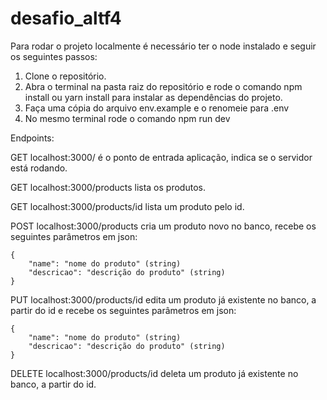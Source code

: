 # desafio_altf4

Para rodar o projeto localmente é necessário ter o node instalado e seguir os seguintes passos:
  
  1. Clone o repositório.
  2. Abra o terminal na pasta raiz do repositório e rode o comando npm install ou yarn install para instalar as dependências do projeto.
  3. Faça uma cópia do arquivo env.example e o renomeie para .env
  4. No mesmo terminal rode o comando npm run dev
  
 Endpoints:
 
  GET localhost:3000/ é o ponto de entrada aplicação, indica se o servidor está rodando.
  
  GET localhost:3000/products lista os produtos.
  
  GET localhost:3000/products/id lista um produto pelo id.
  
  POST localhost:3000/products cria um produto novo no banco, recebe os seguintes parâmetros em json:
  
    {
        "name": "nome do produto" (string) 
        "descricao": "descrição do produto" (string)
    }
  
  PUT localhost:3000/products/id edita um produto já existente no banco, a partir do id e recebe os seguintes parâmetros em json:
  
    {
        "name": "nome do produto" (string) 
        "descricao": "descrição do produto" (string)
    }
    
  DELETE localhost:3000/products/id deleta um produto já existente no banco, a partir do id.
